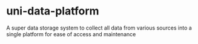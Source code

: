 # uni-data-platform
A super data storage system to collect all data from various sources into a single platform for ease of access and maintenance
